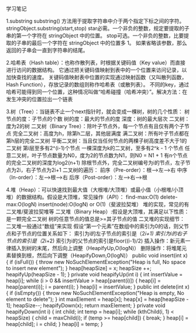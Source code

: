 学习笔记

1.substring substring() 方法用于提取字符串中介于两个指定下标之间的字符。
stringObject.substring(start,stop)
star必需。一个非负的整数，规定要提取的子串的第一个字符在 stringObject 中的位置。
stop可选。一个非负的整数，比要提取的子串的最后一个字符在 stringObject 中的位置多 1。
如果省略该参数，那么返回的子串会一直到字符串的结尾。

2.哈希表（Hash table）：也称作散列表，时根据关键码值（Key value）而直接进行访问的数据结构。
它通过把关键码值映射到表中的一个位置来访问记录，以加快查找的速度。
关键码值映射表中位置的实现通过映射函数（又叫散列函数，Hash Function），存放记录的数组则称作哈希表（或散列表）。
不同的key，通过哈希可能得到同一个位置，这种情况叫做“哈希碰撞（哈希冲突）”。解决方法：在发生冲突的位置拉出一个链表

3.树（Tree）：当链表不止一个next指针时，就会变成一棵树，树的几个性质：
   树节点的度：子节点的个数
  树的度：最大的节点的度
  深度：树的最大层次
  二叉树：度为2的树
  二叉树（Binary Tree）：除叶子节点外，每一个节点有且仅有两个子节点
  完全二叉树：高度为h，除第h二层，其他层满度
  满二叉树：所有叶子节点都在第h层的完全二叉树
 平衡二叉树：当且仅当任何节点的两棵子树高度差不大于1的二叉树
  第i层至多有2^(i-1)个节点
 一棵深度为k的二叉树，至多有2^k - 1 个节点
 任意二叉树，叶子节点数量为N0，度为2的节点数为N1，则N0 = N1 + 1
 有n个节点的完全二叉树的深度为log2(n+1)
 除根节点外，完全二叉树编号为i的节点，左子节点为2i，右子节点为2i+1
 二叉树的遍历：
 前序（Pre-order）：根-->左-->右
 中序（In-order）：左-->根-->右
 后序（Post-order）：左-->右-->根

4.堆（Heap）：可以快速找到最大值（大根堆/大顶堆）或最小值（小根堆/小顶堆）的数据结构。假设是大顶堆，常见操作（API）：
  find-max:O(1)
  delete-max:O(logN)
  insert(node):O(logN) or O(1)（斐波拉契堆）
  堆的实现，常见的有二叉堆/斐波拉契堆等
  二叉堆（Binary Heap）:假设是大顶堆，其满足以下性质：
  是一颗完全二叉树
  树的任意节点的值总是>=其子节点的值
  二叉堆的实现细节：
  二叉堆一般通过“数组”来实现
  假设“第一个元素”在数组中的索引为0的话，则父节点和子节点的位置关系如下：
  索引为i的左子节点的索引是（2*i+1)
  索引为i的右子节点的索引是（2*i+2)
  索引为i的父节点的索引是floor((i-1)/2)
  插入操作：新元素一律插入到树的末尾，然后向上调整（HeapifyUp,O(logN)）
  删除操作：将堆尾元素替换到根，然后向下调整（HeapifyDown,O(logN)）
 public void insert(int x) {
        if (isFull()) {
            throw new NoSuchElementException("Heap is full, No space to insert new element");
        }
        heap[heapSize] = x;
        heapSize ++;
        heapifyUp(heapSize - 1);
    }
 private void heapifyUp(int i) {
        int insertValue = heap[i];
        while (i > 0 && insertValue > heap[parent(i)]) {
            heap[i] = heap[parent(i)];
            i = parent(i);
        }
        heap[i] = insertValue;
    }
public int delete(int x) {
        if (isEmpty()) {
            throw new NoSuchElementException("Heap is empty, No element to delete");
        }
        int maxElement = heap[x];
        heap[x] = heap[heapSize - 1];
        heapSize--;
        heapifyDown(x);
        return maxElement;
    }
private void heapifyDown(int i) {
        int child;
        int temp = heap[i];
        while (kthChild(i, 1) < heapSize) {
            child = maxChild(i);
            if (temp >= heap[child]) {
                break;
            }
            heap[i] = heap[child];
            i = child;
        }
        heap[i] = temp;
    }

